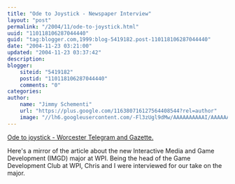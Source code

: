 ```yaml
---
title: "Ode to Joystick - Newspaper Interview"
layout: "post"
permalink: "/2004/11/ode-to-joystick.html"
uuid: "110118106287044440"
guid: "tag:blogger.com,1999:blog-5419182.post-110118106287044440"
date: "2004-11-23 03:21:00"
updated: "2004-11-23 03:37:42"
description:
blogger:
    siteid: "5419182"
    postid: "110118106287044440"
    comments: "0"
categories:
author:
    name: "Jimmy Schementi"
    url: "https://plus.google.com/116380716127564408544?rel=author"
    image: "//lh6.googleusercontent.com/-Fl3zUgl9dMw/AAAAAAAAAAI/AAAAAAAABYQ/CvQezyGiMP4/s512-c/photo.jpg"
---
```



<a href="http://web.archive.org/web/20050212125824/http://www.gdc.wpi.edu/~blaze/article.html">Ode to joystick - Worcester Telegram and Gazette.</a>

Here's a mirror of the article about the new Interactive Media and Game Development (IMGD) major at WPI. Being the head of the Game Development Club at WPI, Chris and I were interviewed for our take on the major.
